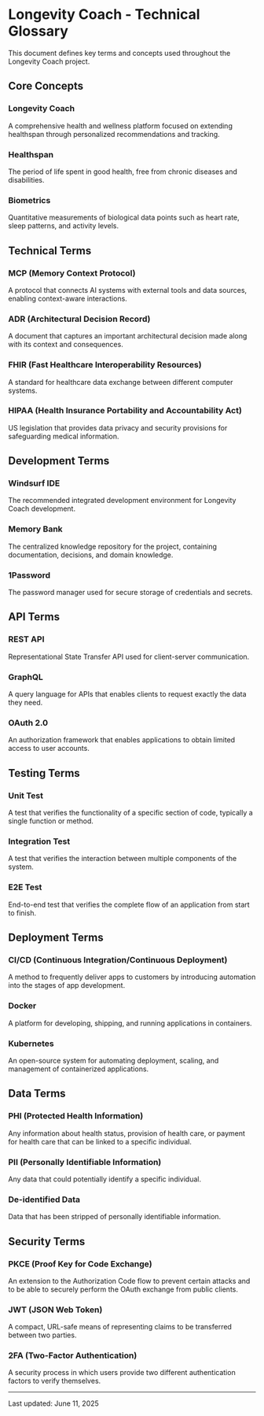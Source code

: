# Longevity Coach - Technical Glossary

This document defines key terms and concepts used throughout the Longevity Coach project.

## Core Concepts

### Longevity Coach
A comprehensive health and wellness platform focused on extending healthspan through personalized recommendations and tracking.

### Healthspan
The period of life spent in good health, free from chronic diseases and disabilities.

### Biometrics
Quantitative measurements of biological data points such as heart rate, sleep patterns, and activity levels.

## Technical Terms

### MCP (Memory Context Protocol)
A protocol that connects AI systems with external tools and data sources, enabling context-aware interactions.

### ADR (Architectural Decision Record)
A document that captures an important architectural decision made along with its context and consequences.

### FHIR (Fast Healthcare Interoperability Resources)
A standard for healthcare data exchange between different computer systems.

### HIPAA (Health Insurance Portability and Accountability Act)
US legislation that provides data privacy and security provisions for safeguarding medical information.

## Development Terms

### Windsurf IDE
The recommended integrated development environment for Longevity Coach development.

### Memory Bank
The centralized knowledge repository for the project, containing documentation, decisions, and domain knowledge.

### 1Password
The password manager used for secure storage of credentials and secrets.

## API Terms

### REST API
Representational State Transfer API used for client-server communication.

### GraphQL
A query language for APIs that enables clients to request exactly the data they need.

### OAuth 2.0
An authorization framework that enables applications to obtain limited access to user accounts.

## Testing Terms

### Unit Test
A test that verifies the functionality of a specific section of code, typically a single function or method.

### Integration Test
A test that verifies the interaction between multiple components of the system.

### E2E Test
End-to-end test that verifies the complete flow of an application from start to finish.

## Deployment Terms

### CI/CD (Continuous Integration/Continuous Deployment)
A method to frequently deliver apps to customers by introducing automation into the stages of app development.

### Docker
A platform for developing, shipping, and running applications in containers.

### Kubernetes
An open-source system for automating deployment, scaling, and management of containerized applications.

## Data Terms

### PHI (Protected Health Information)
Any information about health status, provision of health care, or payment for health care that can be linked to a specific individual.

### PII (Personally Identifiable Information)
Any data that could potentially identify a specific individual.

### De-identified Data
Data that has been stripped of personally identifiable information.

## Security Terms

### PKCE (Proof Key for Code Exchange)
An extension to the Authorization Code flow to prevent certain attacks and to be able to securely perform the OAuth exchange from public clients.

### JWT (JSON Web Token)
A compact, URL-safe means of representing claims to be transferred between two parties.

### 2FA (Two-Factor Authentication)
A security process in which users provide two different authentication factors to verify themselves.

---
Last updated: June 11, 2025
